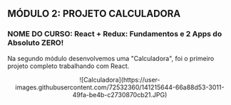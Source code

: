 ## MÓDULO 2: PROJETO CALCULADORA

### NOME DO CURSO: React + Redux: Fundamentos e 2 Apps do Absoluto ZERO!


Na segundo módulo desenvolvemos uma "Calculadora", foi o primeiro projeto completo trabalhando com React.

<p align="center">
![Calculadora](https://user-images.githubusercontent.com/72532360/141215644-66a88d53-3011-49fa-be4b-c2730870cb21.JPG)
</p>
